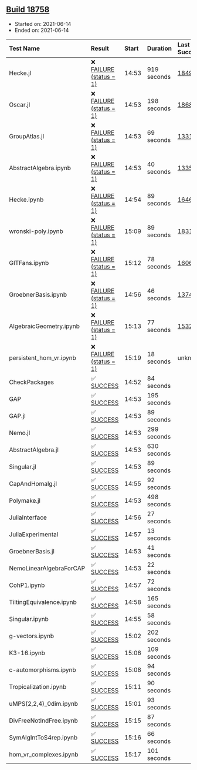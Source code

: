 ## [Build 18758](https://oscarci.mathematik.uni-kl.de/job/oscar/18758/)

* Started on: 2021-06-14
* Ended on: 2021-06-14

| Test Name    | Result | Start | Duration | Last Success | First Failure |
|:-------------|:-------|:------|:---------|:-------------|:--------------|
| Hecke.jl | ❌ [FAILURE (status = 1)](https://oscarci.mathematik.uni-kl.de/job/oscar/18758/artifact/logs/build-18758/Hecke.jl.log) | 14:53 | 919 seconds | [18490](https://oscarci.mathematik.uni-kl.de/job/oscar/18490/) | [18491](https://oscarci.mathematik.uni-kl.de/job/oscar/18491/) |
| Oscar.jl | ❌ [FAILURE (status = 1)](https://oscarci.mathematik.uni-kl.de/job/oscar/18758/artifact/logs/build-18758/Oscar.jl.log) | 14:53 | 198 seconds | [18684](https://oscarci.mathematik.uni-kl.de/job/oscar/18684/) | [18685](https://oscarci.mathematik.uni-kl.de/job/oscar/18685/) |
| GroupAtlas.jl | ❌ [FAILURE (status = 1)](https://oscarci.mathematik.uni-kl.de/job/oscar/18758/artifact/logs/build-18758/GroupAtlas.jl.log) | 14:53 | 69 seconds | [13311](https://oscarci.mathematik.uni-kl.de/job/oscar/13311/) | [13312](https://oscarci.mathematik.uni-kl.de/job/oscar/13312/) |
| AbstractAlgebra.ipynb | ❌ [FAILURE (status = 1)](https://oscarci.mathematik.uni-kl.de/job/oscar/18758/artifact/logs/build-18758/AbstractAlgebra.ipynb.log) | 14:53 | 40 seconds | [13355](https://oscarci.mathematik.uni-kl.de/job/oscar/13355/) | [13356](https://oscarci.mathematik.uni-kl.de/job/oscar/13356/) |
| Hecke.ipynb | ❌ [FAILURE (status = 1)](https://oscarci.mathematik.uni-kl.de/job/oscar/18758/artifact/logs/build-18758/Hecke.ipynb.log) | 14:54 | 89 seconds | [16463](https://oscarci.mathematik.uni-kl.de/job/oscar/16463/) | [16464](https://oscarci.mathematik.uni-kl.de/job/oscar/16464/) |
| wronski-poly.ipynb | ❌ [FAILURE (status = 1)](https://oscarci.mathematik.uni-kl.de/job/oscar/18758/artifact/logs/build-18758/wronski-poly.ipynb.log) | 15:09 | 89 seconds | [18314](https://oscarci.mathematik.uni-kl.de/job/oscar/18314/) | [18315](https://oscarci.mathematik.uni-kl.de/job/oscar/18315/) |
| GITFans.ipynb | ❌ [FAILURE (status = 1)](https://oscarci.mathematik.uni-kl.de/job/oscar/18758/artifact/logs/build-18758/GITFans.ipynb.log) | 15:12 | 78 seconds | [16068](https://oscarci.mathematik.uni-kl.de/job/oscar/16068/) | [16069](https://oscarci.mathematik.uni-kl.de/job/oscar/16069/) |
| GroebnerBasis.ipynb | ❌ [FAILURE (status = 1)](https://oscarci.mathematik.uni-kl.de/job/oscar/18758/artifact/logs/build-18758/GroebnerBasis.ipynb.log) | 14:56 | 46 seconds | [13748](https://oscarci.mathematik.uni-kl.de/job/oscar/13748/) | [13749](https://oscarci.mathematik.uni-kl.de/job/oscar/13749/) |
| AlgebraicGeometry.ipynb | ❌ [FAILURE (status = 1)](https://oscarci.mathematik.uni-kl.de/job/oscar/18758/artifact/logs/build-18758/AlgebraicGeometry.ipynb.log) | 15:13 | 77 seconds | [15322](https://oscarci.mathematik.uni-kl.de/job/oscar/15322/) | [15323](https://oscarci.mathematik.uni-kl.de/job/oscar/15323/) |
| persistent_hom_vr.ipynb | ❌ [FAILURE (status = 1)](https://oscarci.mathematik.uni-kl.de/job/oscar/18758/artifact/logs/build-18758/persistent_hom_vr.ipynb.log) | 15:19 | 18 seconds | unknown | unknown |
| CheckPackages | ✅ [SUCCESS](https://oscarci.mathematik.uni-kl.de/job/oscar/18758/artifact/logs/build-18758/CheckPackages.log) | 14:52 | 84 seconds |  |  |
| GAP | ✅ [SUCCESS](https://oscarci.mathematik.uni-kl.de/job/oscar/18758/artifact/logs/build-18758/GAP.log) | 14:53 | 195 seconds |  |  |
| GAP.jl | ✅ [SUCCESS](https://oscarci.mathematik.uni-kl.de/job/oscar/18758/artifact/logs/build-18758/GAP.jl.log) | 14:53 | 89 seconds |  |  |
| Nemo.jl | ✅ [SUCCESS](https://oscarci.mathematik.uni-kl.de/job/oscar/18758/artifact/logs/build-18758/Nemo.jl.log) | 14:53 | 299 seconds |  |  |
| AbstractAlgebra.jl | ✅ [SUCCESS](https://oscarci.mathematik.uni-kl.de/job/oscar/18758/artifact/logs/build-18758/AbstractAlgebra.jl.log) | 14:53 | 630 seconds |  |  |
| Singular.jl | ✅ [SUCCESS](https://oscarci.mathematik.uni-kl.de/job/oscar/18758/artifact/logs/build-18758/Singular.jl.log) | 14:53 | 89 seconds |  |  |
| CapAndHomalg.jl | ✅ [SUCCESS](https://oscarci.mathematik.uni-kl.de/job/oscar/18758/artifact/logs/build-18758/CapAndHomalg.jl.log) | 14:55 | 92 seconds |  |  |
| Polymake.jl | ✅ [SUCCESS](https://oscarci.mathematik.uni-kl.de/job/oscar/18758/artifact/logs/build-18758/Polymake.jl.log) | 14:53 | 498 seconds |  |  |
| JuliaInterface | ✅ [SUCCESS](https://oscarci.mathematik.uni-kl.de/job/oscar/18758/artifact/logs/build-18758/JuliaInterface.log) | 14:56 | 27 seconds |  |  |
| JuliaExperimental | ✅ [SUCCESS](https://oscarci.mathematik.uni-kl.de/job/oscar/18758/artifact/logs/build-18758/JuliaExperimental.log) | 14:57 | 13 seconds |  |  |
| GroebnerBasis.jl | ✅ [SUCCESS](https://oscarci.mathematik.uni-kl.de/job/oscar/18758/artifact/logs/build-18758/GroebnerBasis.jl.log) | 14:53 | 41 seconds |  |  |
| NemoLinearAlgebraForCAP | ✅ [SUCCESS](https://oscarci.mathematik.uni-kl.de/job/oscar/18758/artifact/logs/build-18758/NemoLinearAlgebraForCAP.log) | 14:53 | 22 seconds |  |  |
| CohP1.ipynb | ✅ [SUCCESS](https://oscarci.mathematik.uni-kl.de/job/oscar/18758/artifact/logs/build-18758/CohP1.ipynb.log) | 14:57 | 72 seconds |  |  |
| TiltingEquivalence.ipynb | ✅ [SUCCESS](https://oscarci.mathematik.uni-kl.de/job/oscar/18758/artifact/logs/build-18758/TiltingEquivalence.ipynb.log) | 14:58 | 165 seconds |  |  |
| Singular.ipynb | ✅ [SUCCESS](https://oscarci.mathematik.uni-kl.de/job/oscar/18758/artifact/logs/build-18758/Singular.ipynb.log) | 14:55 | 58 seconds |  |  |
| g-vectors.ipynb | ✅ [SUCCESS](https://oscarci.mathematik.uni-kl.de/job/oscar/18758/artifact/logs/build-18758/g-vectors.ipynb.log) | 15:02 | 202 seconds |  |  |
| K3-16.ipynb | ✅ [SUCCESS](https://oscarci.mathematik.uni-kl.de/job/oscar/18758/artifact/logs/build-18758/K3-16.ipynb.log) | 15:06 | 109 seconds |  |  |
| c-automorphisms.ipynb | ✅ [SUCCESS](https://oscarci.mathematik.uni-kl.de/job/oscar/18758/artifact/logs/build-18758/c-automorphisms.ipynb.log) | 15:08 | 94 seconds |  |  |
| Tropicalization.ipynb | ✅ [SUCCESS](https://oscarci.mathematik.uni-kl.de/job/oscar/18758/artifact/logs/build-18758/Tropicalization.ipynb.log) | 15:11 | 90 seconds |  |  |
| uMPS(2,2,4)_0dim.ipynb | ✅ [SUCCESS](https://oscarci.mathematik.uni-kl.de/job/oscar/18758/artifact/logs/build-18758/uMPS-2-2-4-_0dim.ipynb.log) | 15:01 | 93 seconds |  |  |
| DivFreeNotIndFree.ipynb | ✅ [SUCCESS](https://oscarci.mathematik.uni-kl.de/job/oscar/18758/artifact/logs/build-18758/DivFreeNotIndFree.ipynb.log) | 15:15 | 87 seconds |  |  |
| SymAlgIntToS4rep.ipynb | ✅ [SUCCESS](https://oscarci.mathematik.uni-kl.de/job/oscar/18758/artifact/logs/build-18758/SymAlgIntToS4rep.ipynb.log) | 15:16 | 66 seconds |  |  |
| hom_vr_complexes.ipynb | ✅ [SUCCESS](https://oscarci.mathematik.uni-kl.de/job/oscar/18758/artifact/logs/build-18758/hom_vr_complexes.ipynb.log) | 15:17 | 101 seconds |  |  |
